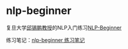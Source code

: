 # nlp-beginner

复旦大学[邱锡鹏教授](https://xpqiu.github.io/)的NLP入门练习[NLP-Beginner](https://github.com/FudanNLP/nlp-beginner)

练习笔记：[nlp-beginner 练习笔记](https://www.wolai.com/tony5t4rk/oBJ4KJfWqhe1RSc1Jigm3A)
